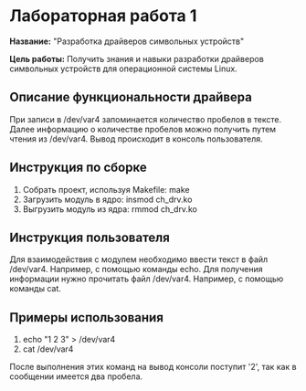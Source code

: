 # Лабораторная работа 1

**Название:** "Разработка драйверов символьных устройств"

**Цель работы:** Получить знания и навыки разработки драйверов символьных устройств для операционной системы Linux.

## Описание функциональности драйвера

При записи в /dev/var4 запоминается количество пробелов в тексте. Далее информацию о количестве пробелов можно получить путем чтения из /dev/var4. Вывод происходит в консоль пользователя.

## Инструкция по сборке

1. Собрать проект, используя Makefile: make
2. Загрузить модуль в ядро: insmod ch_drv.ko
3. Выгрузить модуль из ядра: rmmod ch_drv.ko

## Инструкция пользователя

Для взаимодействия с модулем необходимо ввести текст в файл /dev/var4. Например, с помощью команды echo.
Для получения информации нужно прочитать файл /dev/var4. Например, с помощью команды cat.

## Примеры использования

1. echo "1 2 3" > /dev/var4
2. cat /dev/var4

После выполнения этих команд на вывод консоли поступит '2', так как в сообщении имеется два пробела.
